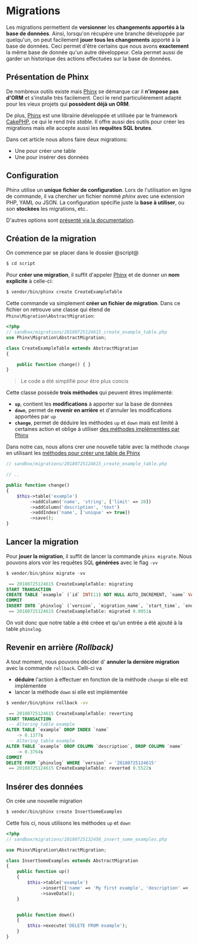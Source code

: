 # Migrations

Les migrations permettent de **versionner** les **changements apportés à la base de données**. Ainsi, lorsqu'on récupère une branche développée par quelqu'un, on peut facilement **jouer tous les changements** apporté à la base de données. Ceci permet d'être certains que nous avons **exactement** la même base de donnée qu'un autre  développeur. Cela permet aussi de garder un historique des actions effectuées sur la base de données.

## Présentation de Phinx

De nombreux outils existe mais [Phinx][phinx] se démarque car il **n'impose pas d'ORM** et s'installe très facilement.  Ceci le rend particulièrement adapté pour les vieux projets qui **possèdent déjà un ORM**.

De plus, [Phinx][phinx] est une librairie développée et utilisée par le framework [CakePHP](https://cakephp.org), ce qui le rend *très stable*. Il offre aussi des outils pour créer les migrations mais elle accepte aussi les **requêtes SQL brutes**.

Dans cet article nous allons faire deux migrations:

- Une pour créer une table
- Une pour insérer des données

## Configuration

Phinx utilise un **unique fichier de configuration**. Lors de l'utilisation en ligne de commande, il va chercher un fichier nommé _phinx_ avec une extension PHP, YAML ou JSON. La configuration spécifie juste la **base à utiliser**, ou son **stockées** les migrations, etc..

D'autres options sont [présenté via la documentation](http://docs.phinx.org/en/latest/configuration.html).

## Création de la migration

On commence par se placer dans le dossier @script@

~~~bash
$ cd script
~~~


Pour **créer une migration**, il suffit d'appeler [Phinx][phinx] et de donner un **nom explicite** à celle-ci:

~~~bash
$ vendor/bin/phinx create CreateExampleTable
~~~

Cette commande va simplement **créer un fichier de migration**. Dans ce fichier on retrouve une classe qui étend de `Phinx\Migration\AbstractMigration`:

~~~php
<?php
// sandbox/migrations/20180725124615_create_example_table.php
use Phinx\Migration\AbstractMigration;

class CreateExampleTable extends AbstractMigration
{

    public function change() { }
}
~~~

> Le code a été simplifié pour être plus concis

Cette classe possède **trois méthodes** qui peuvent êtres implémenté:

* **`up`**, contient les **modifications** à apporter sur la base de données
* **`down`**, permet de **revenir en arrière** et d'annuler les modifications apportées par `up`
* **`change`**, permet de déduire les méthodes `up` et `down` mais est limité à certaines action et oblige à utiliser [des méthodes implémentées par Phinx](http://docs.phinx.org/en/latest/migrations.html#the-change-method)

Dans notre cas, nous allons crer une nouvelle table avec la méthode `change` en utilisant les [méthodes pour créer une table de Phinx](http://docs.phinx.org/en/latest/migrations.html#creating-a-table)

~~~php
// sandbox/migrations/20180725124615_create_example_table.php

// ..

public function change()
{
    $this->table('example')
         ->addColumn('name', 'string', ['limit' => 20])
         ->addColumn('description', 'text')
         ->addIndex('name', ['unique' => true])
         ->save();
}
~~~


## Lancer la migration

Pour **jouer la migration**, il suffit de lancer la commande `phinx migrate`. Nous pouvons alors voir les requêtes SQL **générées** avec le flag `-vv`

~~~php
$ vendor/bin/phinx migrate -vv
~~~

~~~sql
 == 20180725124615 CreateExampleTable: migrating
START TRANSACTION
CREATE TABLE `example` (`id` INT(11) NOT NULL AUTO_INCREMENT, `name` VARCHAR(20) NOT NULL, `description` TEXT NOT NULL, PRIMARY KEY (`id`),  UNIQUE KEY (`name`)) ENGINE = InnoDB CHARACTER SET utf8 COLLATE utf8_general_ci;
COMMIT
INSERT INTO `phinxlog` (`version`, `migration_name`, `start_time`, `end_time`, `breakpoint`) VALUES ('20180725124615', 'CreateExampleTable', '2018-07-25 15:14:41', '2018-07-25 15:14:41', 0);
 == 20180725124615 CreateExampleTable: migrated 0.0051s
~~~

On voit donc que notre table a été créee et qu'un entrée a été ajouté à la table `phinxlog`.

## Revenir en arrière *(Rollback)*

A tout moment, nous pouvons décider d' **annuler la dernière migration** avec la commande `rollback`. Celli-ci va

- **déduire** l'action à effectuer en fonction de la méthode `change` si elle est implémentée
- lancer la méthode `down` si elle est implémentée


~~~bash
$ vendor/bin/phinx rollback -vv
~~~

~~~sql
 == 20180725124615 CreateExampleTable: reverting
START TRANSACTION
 -- Altering table example
ALTER TABLE `example` DROP INDEX `name`
    -> 0.1377s
 -- Altering table example
ALTER TABLE `example` DROP COLUMN `description`, DROP COLUMN `name`
    -> 0.3764s
COMMIT
DELETE FROM `phinxlog` WHERE `version` = '20180725124615'
 == 20180725124615 CreateExampleTable: reverted 0.5522s
~~~


## Insérer des données

On crée une nouvelle migration

~~~bash
$ vendor/bin/phinx create InsertSomeExamples
~~~


Cette fois ci, nous utilisons les méthodes `up` et `down`

~~~php
<?php
// sandbox/migrations/20180725132458_insert_some_examples.php

use Phinx\Migration\AbstractMigration;

class InsertSomeExamples extends AbstractMigration
{
    public function up()
    {
        $this->table('example')
             ->insert(['name' => 'My first example', 'description' => 'azertyuiop'])
             ->saveData();
    }


    public function down()
    {
        $this->execute('DELETE FROM example');
    }
}
~~~



[phinx]: https://phinx.org
